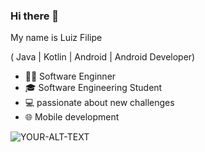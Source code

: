 ### Hi there 👋


My name is Luiz Filipe

( Java | Kotlin | Android | Android Developer)

- 👨‍💻 Software Enginner
- 🎓 Software Engineering Student
- 💻 passionate about new challenges 
- 🌐 Mobile development
  
<html>
<picture>
 <source media="(prefers-color-scheme: dark)" srcset="YOUR-DARKMODE-IMAGE">
 <source media="(prefers-color-scheme: light)" srcset="YOUR-LIGHTMODE-IMAGE">
 <img alt="YOUR-ALT-TEXT" src="YOUR-DEFAULT-IMAGE">
</picture>
</html>
